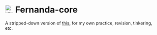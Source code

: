 # <img src="Fernanda/resources/Fernanda-core.ico" alt="Conch shell icon." width="26px"/> Fernanda-core

A stripped-down version of [this](https://github.com/fairybow/Fernanda), for my own practice, revision, tinkering, etc.
